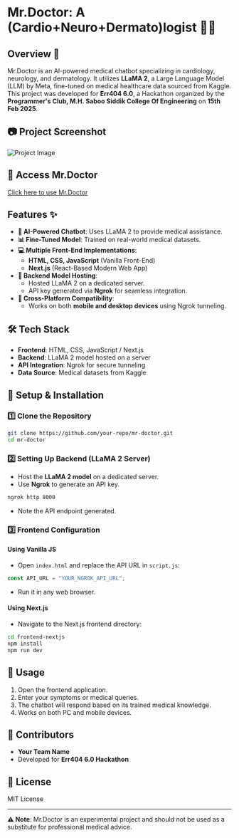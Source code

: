 # Mr.Doctor: A (Cardio+Neuro+Dermato)logist 🏥🤖

## Overview 📌
Mr.Doctor is an AI-powered medical chatbot specializing in cardiology, neurology, and dermatology. It utilizes **LLaMA 2**, a Large Language Model (LLM) by Meta, fine-tuned on medical healthcare data sourced from Kaggle. This project was developed for **Err404 6.0**, a Hackathon organized by the **Programmer's Club, M.H. Saboo Siddik College Of Engineering** on **15th Feb 2025**.

## 📷 Project Screenshot
![Project Image](path/to/your/image.png)

## 🔗 Access Mr.Doctor
[Click here to use Mr.Doctor](your-project-link-here)

## Features ✨
- **🤖 AI-Powered Chatbot**: Uses LLaMA 2 to provide medical assistance.
- **📊 Fine-Tuned Model**: Trained on real-world medical datasets.
- **💻 Multiple Front-End Implementations**:
  - **HTML, CSS, JavaScript** (Vanilla Front-End)
  - **Next.js** (React-Based Modern Web App)
- **🔧 Backend Model Hosting**:
  - Hosted LLaMA 2 on a dedicated server.
  - API key generated via **Ngrok** for seamless integration.
- **📱 Cross-Platform Compatibility**:
  - Works on both **mobile and desktop devices** using Ngrok tunneling.

## 🛠 Tech Stack
- **Frontend**: HTML, CSS, JavaScript / Next.js
- **Backend**: LLaMA 2 model hosted on a server
- **API Integration**: Ngrok for secure tunneling
- **Data Source**: Medical datasets from Kaggle

## 🚀 Setup & Installation
### 1️⃣ Clone the Repository
```sh
git clone https://github.com/your-repo/mr-doctor.git
cd mr-doctor
```

### 2️⃣ Setting Up Backend (LLaMA 2 Server)
- Host the **LLaMA 2 model** on a dedicated server.
- Use **Ngrok** to generate an API key.
```sh
ngrok http 8000
```
- Note the API endpoint generated.

### 3️⃣ Frontend Configuration
#### Using Vanilla JS
- Open `index.html` and replace the API URL in `script.js`:
```js
const API_URL = "YOUR_NGROK_API_URL";
```
- Run it in any web browser.

#### Using Next.js
- Navigate to the Next.js frontend directory:
```sh
cd frontend-nextjs
npm install
npm run dev
```

## 🎯 Usage
1. Open the frontend application.
2. Enter your symptoms or medical queries.
3. The chatbot will respond based on its trained medical knowledge.
4. Works on both PC and mobile devices.

## 🤝 Contributors
- **Your Team Name**
- Developed for **Err404 6.0 Hackathon**

## 📜 License
MIT License

---

**⚠️ Note**: Mr.Doctor is an experimental project and should not be used as a substitute for professional medical advice.
